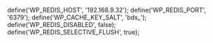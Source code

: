 define('WP_REDIS_HOST', '192.168.9.32');
define('WP_REDIS_PORT', '6379');
define('WP_CACHE_KEY_SALT', 'bds_');
define('WP_REDIS_DISABLED', false);
define('WP_REDIS_SELECTIVE_FLUSH', true);